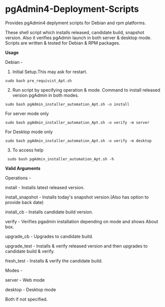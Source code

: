 # pgAdmin4-Deployment-Scripts
Provides pgAdmin4 deplyment scripts for Debian and rpm platforms. 

These shell script which installs released, candidate build, snapshot version.
Also it verifies pgAdmin launch in both server & desktop mode.
Scripts are written & tested for Debian & RPM packages.

**Usage**

Debian - 

1. Initial Setup.This may ask for restart.

  ```
sudo bash pre_requivist_Apt.sh
```
2. Run script by specifying operation & mode. Command to install released version pgAdmin in both modes.

```
sudo bash pgAdmin_installer_automation_Apt.sh -o install
````

  For server mode only
  ```
  sudo bash pgAdmin_installer_automation_Apt.sh -o verify -m server
  ```

  For Desktop mode only
  ```
  sudo bash pgAdmin_installer_automation_Apt.sh -o verify -m desktop
  ````

3. To access  help 
 ```
  sudo bash pgAdmin_installer_automation_Apt.sh -h
  ````

**Valid Arguments** 

Operations -

install - Installs latest released version.

install_snapshot - Installs today's snapshot version.(Also has option to provide back date)

install_cb -  Installs candidate build version.

verify - Verifies pgadmin installation depending on mode and shows About box.

upgrade_cb - Upgrades to candidate build.

upgrade_test - Installs & verify released version and then upgrades to candidate build & verify.

fresh_test - Installs & verify the candidate build.

Modes -

  server - Web mode

  desktop - Desktop mode

  Both if not specified.
